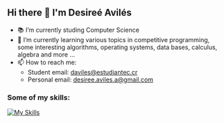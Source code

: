 ## Hi there 👋 I'm Desireé Avilés
<!--
**DesireeAv/DesireeAv** is a ✨ _special_ ✨ repository because its `README.md` (this file) appears on your GitHub profile.

Here are some ideas to get you started:

- 🔭 I’m currently working on ...
- 🌱 I’m currently learning ...
- 👯 I’m looking to collaborate on ...
- 🤔 I’m looking for help with ...
- 💬 Ask me about ...
- 📫 How to reach me: ...
- 😄 Pronouns: ...
- ⚡ Fun fact: ...
-->  
- 📚 I’m currently studing Computer Science
- 🌱 I’m currently learning various topics in competitive programming, some interesting algorithms, operating systems, data bases, calculus, algebra and more ...
- 📫 How to reach me:
  - Student email: daviles@estudiantec.cr
  - Personal email: desiree.aviles.a@gmail.com

### Some of my skills:
[![My Skills](https://skillicons.dev/icons?i=cpp,c,java,git,github,python,gradle,linux,latex)](https://skillicons.dev)
